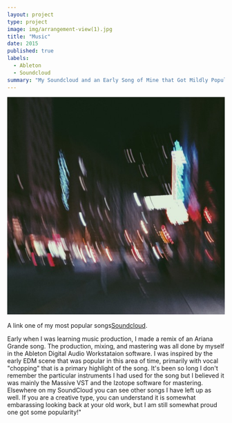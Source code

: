 ```yaml
---
layout: project
type: project
image: img/arrangement-view(1).jpg
title: "Music"
date: 2015
published: true
labels:
  - Ableton
  - Soundcloud
summary: "My Soundcloud and an Early Song of Mine that Got Mildly Popular"
---
```


<img class="img-fluid" src="../img/Screenshot 2024-01-18 222329.png">

A link one of my most popular songs[Soundcloud](https://soundcloud.com/buuudis/onelasttime?si=88e7a246605e424d9b89ef61a6ac9b64&utm_source=clipboard&utm_medium=text&utm_campaign=social_sharing).

Early when I was learning music production, I made a remix of an Ariana Grande song. The production, mixing, and mastering was all done by myself in the Ableton Digital Audio Workstataion software. I was inspired by the early EDM scene that was popular in this area of time, primarily with vocal "chopping" that is a primary highlight of the song. It's been so long I don't remember the particular instruments I had used for the song but I believed it was mainly the Massive VST and the Izotope software for mastering. Elsewhere on my SoundCloud you can see other songs I have left up as well. If you are a creative type, you can understand it is somewhat embarassing looking back at your old work, but I am still somewhat proud one got some popularity!"

